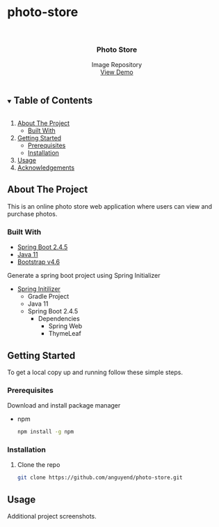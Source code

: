 # photo-store
<!-- PROJECT LOGO -->
<br />
<p align="center">

  <h3 align="center">Photo Store</h3>

  <p align="center">
    Image Repository
    <br />
    <a href="https://github.com/github_username/repo_name">View Demo</a>
  </p>
</p>

<!-- TABLE OF CONTENTS -->
<details open="open">
  <summary><h2 style="display: inline-block">Table of Contents</h2></summary>
  <ol>
    <li>
      <a href="#about-the-project">About The Project</a>
      <ul>
        <li><a href="#built-with">Built With</a></li>
      </ul>
    </li>
    <li>
      <a href="#getting-started">Getting Started</a>
      <ul>
        <li><a href="#prerequisites">Prerequisites</a></li>
        <li><a href="#installation">Installation</a></li>
      </ul>
    </li>
    <li><a href="#usage">Usage</a></li>
    <li><a href="#acknowledgements">Acknowledgements</a></li>
  </ol>
</details>

<!-- ABOUT THE PROJECT -->

## About The Project

This is an online photo store web application where users can view and purchase photos.

### Built With

- [Spring Boot 2.4.5](https://spring.io/projects/spring-boot)
- [Java 11](https://www.oracle.com/java/technologies/javase-jdk11-downloads.html)
- [Bootstrap v4.6](https://getbootstrap.com/docs/4.6/getting-started/introduction/)

Generate a spring boot project using Spring Initializer

- [Spring Initilizer](https://start.spring.io/)
  - Gradle Project
  - Java 11
  - Spring Boot 2.4.5
    - Dependencies
      - Spring Web
      - ThymeLeaf

<!-- GETTING STARTED -->

## Getting Started

To get a local copy up and running follow these simple steps.

### Prerequisites

Download and install package manager

- npm
  ```sh
  npm install -g npm
  ```

### Installation

1. Clone the repo
   ```sh
   git clone https://github.com/anguyend/photo-store.git
   ```

<!-- USAGE EXAMPLES -->

## Usage

Additional project screenshots.
